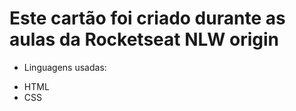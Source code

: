 # **Este cartão foi criado durante as aulas da Rocketseat NLW origin** <br/>

- Linguagens usadas:

* HTML
* CSS
